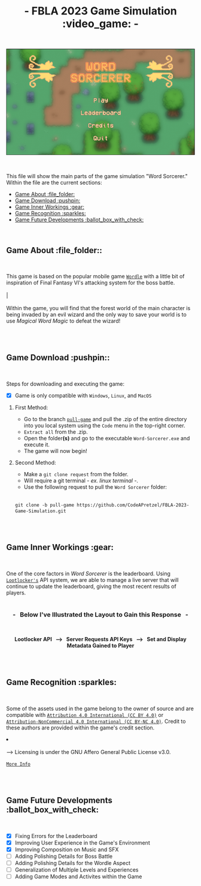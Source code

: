 <div align="center">
  <h1>
    - FBLA 2023 Game Simulation :video_game: -
  </h1>
</div>

<br>

![Main Menu](./GitAssets/thumbNailGame.png?raw=true "Main Menu")

<br>

This file will show the main parts of the game simulation "Word Sorcerer." Within the file are the current sections:

<ul>
  <li><a href="#game-about">Game About :file_folder:</a></li>
  <li><a href="#game-download">Game Download :pushpin:</a></li>
  <li><a href="#game-inner-workings">Game Inner Workings :gear:</a></li>
  <li><a href="#game-recognition">Game Recognition :sparkles:</a></li>
  <li><a href="#game-future-developments">Game Future Developments :ballot_box_with_check:</a></li>
</ul>

<br>

<a name="game-about"></a>
<h2>Game About :file_folder::</h2>
<br>

This game is based on the popular mobile game <a href="https://www.nytimes.com/games/wordle/index.html">`Wordle`</a> with a little bit of inspiration of Final Fantasy VI's attacking system for the boss battle.
<br>
<br>
|
<br>
<br>
Within the game, you will find that the forest world of the main character is being invaded by an evil wizard and the only way to save your world is to use *Magical Word Magic* to defeat the wizard!

<br>
<br>

<a name="game-download"></a>
<h2>Game Download :pushpin::</h2>
<br>

Steps for downloading and executing the game:

  - [x] Game is only compatible with `Windows`, `Linux`, and `MacOS`
   1. First Method:
      - Go to the branch <a href="https://github.com/CodeAPretzel/FBLA-2023-Game-Simulation/tree/pull-game">`pull-game`</a> and pull the .zip of the entire directory into you local system using the `Code` menu in the top-right corner.
      - `Extract all` from the .zip.
      - Open the folder<b>(s)</b> and go to the executable `Word-Sorcerer.exe` and execute it.
      - The game will now begin!
  
   2. Second Method:
      - Make a `git clone request` from the folder.
      - Will require a git terminal <i> - ex. linux terminal -</i>.
      - Use the following request to pull the `Word Sorcerer` folder:
      <br>
      
      ```
      git clone -b pull-game https://github.com/CodeAPretzel/FBLA-2023-Game-Simulation.git
      ```

<br>
<br>

<a name="game-inner-workings"></a>
<h2>Game Inner Workings :gear:</h2>
<br>

One of the core factors in <i>Word Sorcerer</i> is the leaderboard. Using <a href="https://lootlocker.com/?gclid=CjwKCAjwue6hBhBVEiwA9YTx8EQW2c-GlN_UVjrRAPVk0_OmgoPnOADHqUkqmBgvlgIe3FeFSEqXvhoCGpMQAvD_BwE">`Lootlocker's`</a> API system, we are able to manage a live server that will continue to update the leaderboard, giving the most recent results of players.
<br>
<br>

<h3>
  <p align="center">
    - &nbsp Below I've Illustrated the Layout to Gain this Response  &nbsp -
  </p>
</h3>
<br>

<b>
  <p align="center">
    Lootlocker API &nbsp --> &nbsp Server Requests API Keys &nbsp --> &nbsp Set and Display Metadata Gained to Player
  </p>
</b>

<br>
<br>

<a name="game-recognition"></a>
<h2>Game Recognition :sparkles:</h2>
<br>

Some of the assets used in the game belong to the owner of source and are compatible with <a href="https://creativecommons.org/licenses/by/4.0/">`Attribution 4.0 International (CC BY 4.0)`</a> or <a href="https://creativecommons.org/licenses/by-nc/4.0/">`Attribution-NonCommercial 4.0 International (CC BY-NC 4.0)`</a>. Credit to these authors are provided within the game's credit section.
<!--><li></li><br>

--> Licensing is under the GNU Affero General Public License v3.0.
<a href="https://github.com/CodeAPretzel/FBLA-2023-Game-Simulation/blob/main/LICENSE">`More Info`</a>

<br>
<br>

<a name="game-future-developments"></a>
<h2>Game Future Developments :ballot_box_with_check:</h2>
<br>

- [x] Fixing Errors for the Leaderboard
- [x] Improving User Experience in the Game's Environment
- [x] Improving Composition on Music and SFX
- [ ] Adding Polishing Details for Boss Battle
- [ ] Adding Polishing Details for the Wordle Aspect
- [ ] Generalization of Multiple Levels and Experiences
- [ ] Adding Game Modes and Activites within the Game
